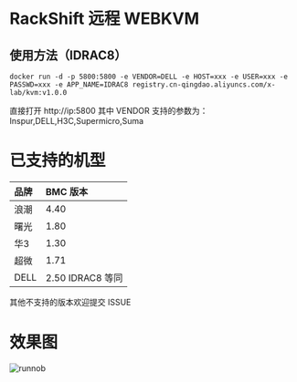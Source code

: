 # RackShift 远程 WEBKVM
## 使用方法（IDRAC8）
```
docker run -d -p 5800:5800 -e VENDOR=DELL -e HOST=xxx -e USER=xxx -e PASSWD=xxx -e APP_NAME=IDRAC8 registry.cn-qingdao.aliyuncs.com/x-lab/kvm:v1.0.0
```
直接打开 http://ip:5800
其中 VENDOR 支持的参数为：Inspur,DELL,H3C,Supermicro,Suma

# 已支持的机型
| 品牌 | BMC 版本 |
| :-----| :----- | 
| 浪潮 | 4.40 | 
| 曙光 | 1.80 |
| 华3 | 1.30 |
| 超微 | 1.71 |
| DELL | 2.50 IDRAC8 等同 |
其他不支持的版本欢迎提交  ISSUE

# 效果图
![runnob](https://fit2cloud2-offline-installer.oss-cn-beijing.aliyuncs.com/rackshift/img/webkvm.png)